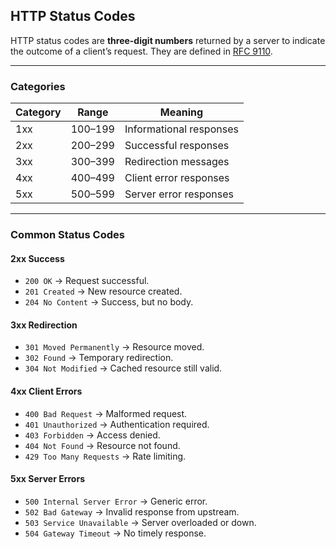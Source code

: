 ## HTTP Status Codes

HTTP status codes are **three-digit numbers** returned by a server to indicate the outcome of a client’s request. They are defined in [RFC 9110](https://www.rfc-editor.org/rfc/rfc9110).

---

### Categories

| Category | Range   | Meaning                 |
| -------- | ------- | ----------------------- |
| 1xx      | 100–199 | Informational responses |
| 2xx      | 200–299 | Successful responses    |
| 3xx      | 300–399 | Redirection messages    |
| 4xx      | 400–499 | Client error responses  |
| 5xx      | 500–599 | Server error responses  |

---

### Common Status Codes

#### 2xx Success

- `200 OK` → Request successful.
- `201 Created` → New resource created.
- `204 No Content` → Success, but no body.

#### 3xx Redirection

- `301 Moved Permanently` → Resource moved.
- `302 Found` → Temporary redirection.
- `304 Not Modified` → Cached resource still valid.

#### 4xx Client Errors

- `400 Bad Request` → Malformed request.
- `401 Unauthorized` → Authentication required.
- `403 Forbidden` → Access denied.
- `404 Not Found` → Resource not found.
- `429 Too Many Requests` → Rate limiting.

#### 5xx Server Errors

- `500 Internal Server Error` → Generic error.
- `502 Bad Gateway` → Invalid response from upstream.
- `503 Service Unavailable` → Server overloaded or down.
- `504 Gateway Timeout` → No timely response.
